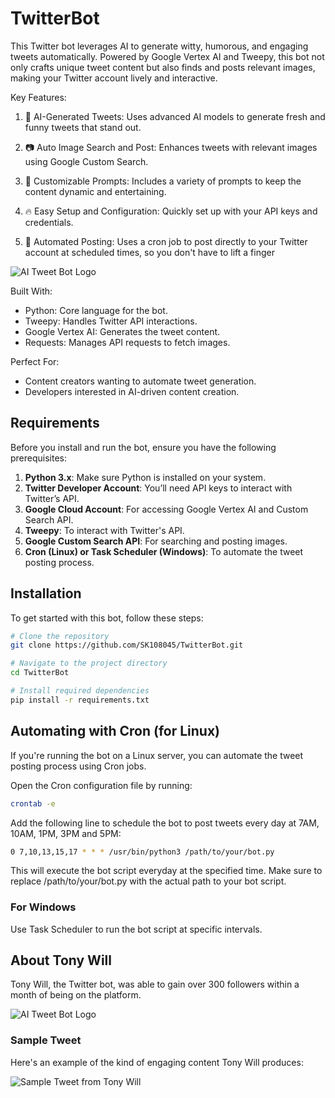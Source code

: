 # TwitterBot
This Twitter bot leverages AI to generate witty, humorous, and engaging tweets automatically. Powered by Google Vertex AI and Tweepy, this bot not only crafts unique tweet content but also finds and posts relevant images, making your Twitter account lively and interactive.

Key Features:

1. 🤖 AI-Generated Tweets: Uses advanced AI models to generate fresh and funny tweets that stand out.

2. 📷 Auto Image Search and Post: Enhances tweets with relevant images using Google Custom Search.

3. 🎯 Customizable Prompts: Includes a variety of prompts to keep the content dynamic and entertaining.

4. 🔥 Easy Setup and Configuration: Quickly set up with your API keys and credentials.

5. 🚀 Automated Posting: Uses a cron job to post directly to your Twitter account at scheduled times, so you don't have to lift a finger



![AI Tweet Bot Logo](https://simkafire.com/img/TonyWill2.png)


Built With:

- Python: Core language for the bot.
- Tweepy: Handles Twitter API interactions.
- Google Vertex AI: Generates the tweet content.
- Requests: Manages API requests to fetch images.

Perfect For:

- Content creators wanting to automate tweet generation.
- Developers interested in AI-driven content creation.

## Requirements

Before you install and run the bot, ensure you have the following prerequisites:

1. **Python 3.x**: Make sure Python is installed on your system.
2. **Twitter Developer Account**: You’ll need API keys to interact with Twitter’s API.
3. **Google Cloud Account**: For accessing Google Vertex AI and Custom Search API.
4. **Tweepy**: To interact with Twitter's API.
5. **Google Custom Search API**: For searching and posting images.
6. **Cron (Linux) or Task Scheduler (Windows)**: To automate the tweet posting process.

## Installation

To get started with this bot, follow these steps:

```bash
# Clone the repository
git clone https://github.com/SK108045/TwitterBot.git

# Navigate to the project directory
cd TwitterBot

# Install required dependencies
pip install -r requirements.txt
```
## Automating with Cron (for Linux)
If you're running the bot on a Linux server, you can automate the tweet posting process using Cron jobs.

Open the Cron configuration file by running:
```bash
crontab -e
```

Add the following line to schedule the bot to post tweets every day at 7AM, 10AM, 1PM, 3PM and 5PM:

```bash
0 7,10,13,15,17 * * * /usr/bin/python3 /path/to/your/bot.py
```
This will execute the bot script everyday at the specified time. Make sure to replace /path/to/your/bot.py with the actual path to your bot script.
### For Windows

Use Task Scheduler to run the bot script at specific intervals.


## About Tony Will

Tony Will, the Twitter bot, was able to gain over 300 followers within a month of being on the platform.

![AI Tweet Bot Logo](https://simkafire.com/img/TonyWill.png)

### Sample Tweet

Here's an example of the kind of engaging content Tony Will produces:

![Sample Tweet from Tony Will](https://simkafire.com/img/TonyWill2.png)

